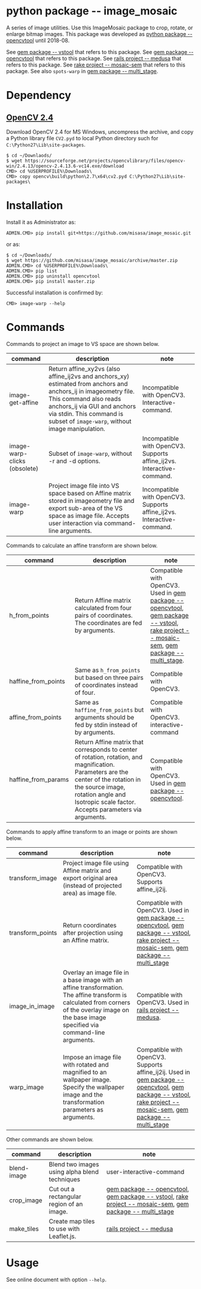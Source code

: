 # python package -- image_mosaic

A series of image utilities.  Use this ImageMosaic package to crop, rotate, or
enlarge bitmap images.  This package was developed as [python package
-- opencvtool](https://gitlab.misasa.okayama-u.ac.jp/pythonpackage/opencvtool)
until 2018-08.

See [gem package -- vstool](https://gitlab.misasa.okayama-u.ac.jp/gems/vstool) that refers to this package.
See [gem package -- opencvtool](https://gitlab.misasa.okayama-u.ac.jp/gems/opencvtool) that refers to this package.
See [rails project -- medusa](https://github.com/misasa/medusa) that refers to this package.
See [rake project -- mosaic-sem](https://gitlab.misasa.okayama-u.ac.jp/DREAM/mosaic-sem) that refers to this package.
See also `spots-warp` in [gem package -- multi_stage](https://gitlab.misasa.okayama-u.ac.jp/gems/multi_stage).

# Dependency

## [OpenCV 2.4](https://opencv.org/releases.html)

Download OpenCV 2.4 for MS Windows, uncompress the archive, and copy a Python library file `CV2.pyd` to local Python directory such for `C:\Python27\Lib\site-packages`.

    $ cd ~/Downlaods/
    $ wget https://sourceforge.net/projects/opencvlibrary/files/opencv-win/2.4.13/opencv-2.4.13.6-vc14.exe/download
    CMD> cd %USERPROFILE%\Downloads\
    CMD> copy opencv\build\python\2.7\x64\cv2.pyd C:\Python27\Lib\site-packages\

# Installation

Install it as Administrator as:

    ADMIN.CMD> pip install git+https://github.com/misasa/image_mosaic.git

or as:

    $ cd ~/Downloads/
    $ wget https://github.com/misasa/image_mosaic/archive/master.zip
    ADMIN.CMD> cd %USERPROFILE%\Downloads\
    ADMIN.CMD> pip list
    ADMIN.CMD> pip uninstall opencvtool
    ADMIN.CMD> pip install master.zip

Successful installation is confirmed by:

    CMD> image-warp --help

# Commands

Commands to project an image to VS space are shown below.

| command                      | description                                                                                                                                                                                                                                                | note                                                                   |
| ---------------------------- | ---------------------------------------------------------------------------------------------------------------------------------------------------------------------------------------------------------------------------------------------------------- | ----                                                                   |
| image-get-affine             | Return affine_xy2vs (also affine_ij2vs and anchors_xy) estimated from anchors and anchors_ij in imageometry file.  This command also reads anchors_ij via GUI and anchors via stdin.  This command is subset of `image-warp`, without image manipulation. | Incompatible with OpenCV3. Interactive-command.                       |
| image-warp-clicks (obsolete) | Subset of `image-warp`, without -r and -d options.                                                                                                                                                                                                          | Incompatible with OpenCV3. Supports affine_ij2vs. Interactive-command. |
| image-warp                   | Project image file into VS space based on Affine matrix stored in imageometry file and export sub-area of the VS space as image file.  Accepts user interaction via command-line arguments.                                                                 | Incompatible with OpenCV3. Supports affine_ij2vs. Interactive-command. |

Commands to calculate an affine transform are shown below.

| command             | description                                                                                               | note                                                                                                                                                                                                                                                                                                                                                                         |
| ------------------- | --------------------------------------------------------------------------------------                    | ----                                                                                                                                                                                                                                                                                                                                                                         |
| h_from_points       | Return Affine matrix calculated from four pairs of coordinates.  The coordinates are fed by arguments. | Compatible with OpenCV3. Used in [gem package -- opencvtool](https://gitlab.misasa.okayama-u.ac.jp/gems/opencvtool), [gem package -- vstool](https://gitlab.misasa.okayama-u.ac.jp/gems/vstool), [rake project -- mosaic-sem](https://gitlab.misasa.okayama-u.ac.jp/DREAM/mosaic-sem), [gem package -- multi_stage](https://gitlab.misasa.okayama-u.ac.jp/gems/multi_stage). |
| haffine_from_points | Same as `h_from_points` but based on three pairs of coordinates instead of four.            | Compatible with OpenCV3.                      |
| affine_from_points  | Same as `haffine_from_points` but arguments should be fed by stdin instead of by arguments. | Compatible with OpenCV3.  interactive-command |
| haffine_from_params | Return Affine matrix that corresponds to center of rotation, rotation, and magnification.  Parameters are the center of the rotation in the source image, rotation angle and Isotropic scale factor. Accepts parameters via arguments. | Compatible with OpenCV3. Used in [gem package -- opencvtool](https://gitlab.misasa.okayama-u.ac.jp/gems/opencvtool). |

Commands to apply affine transform to an image or points are shown below.

| command             | description                                                                                                                                                                                       | note                                                                                                                                                                                                                                                                                                                                                                                               |
| ------------------- | --------------------------------------------------------------------------------------                                                                                                            | ----                                                                                                                                                                                                                                                                                                                                                                                               |
| transform_image     | Project image file using Affine matrix and export original area (instead of projected area) as image file.                                                                                                                    | Compatible with OpenCV3. Supports affine_ij2ij.                                                                                                                                                                                                                                                                                                                                                    |
| transform_points    | Return coordinates after projection using an Affine matrix.                                                                                                                                       | Compatible with OpenCV3. Used in [gem package -- opencvtool](https://gitlab.misasa.okayama-u.ac.jp/gems/opencvtool), [gem package -- vstool](https://gitlab.misasa.okayama-u.ac.jp/gems/vstool), [rake project -- mosaic-sem](https://gitlab.misasa.okayama-u.ac.jp/DREAM/mosaic-sem), [gem package -- multi_stage](https://gitlab.misasa.okayama-u.ac.jp/gems/multi_stage)                        |
| image_in_image      | Overlay an image file in a base image with an affine transformation. The affine transform is calculated from corners of the overlay image on the base image specified via command-line arguments. | Compatible with OpenCV3. Used in [rails project -- medusa](https://github.com/misasa/medusa).                                                                                                                                                                                                                                                                                                      |
| warp_image          | Impose an image file with rotated and magnified to an wallpaper image. Specify the wallpaper image and the transformation parameters as arguments.                                                | Compatible with OpenCV3. Supports affine_ij2ij. Used in [gem package -- opencvtool](https://gitlab.misasa.okayama-u.ac.jp/gems/opencvtool), [gem package -- vstool](https://gitlab.misasa.okayama-u.ac.jp/gems/vstool), [rake project -- mosaic-sem](https://gitlab.misasa.okayama-u.ac.jp/DREAM/mosaic-sem), [gem package -- multi_stage](https://gitlab.misasa.okayama-u.ac.jp/gems/multi_stage) |

Other commands are shown below.

| command             | description                                                                            | note                                                                                                                                                                                                                                                                                                                                        |
| ------------------- | -------------------------------------------------------------------------------------- | ----                                                                                                                                                                                                                                                                                                                                        |
| blend-image         | Blend two images using alpha blend techniques                                          | user-interactive-command                                                                                                                                                                                                                                                                                                                    |
| crop_image          | Cut out a rectangular region of an image.                                              | [gem package -- opencvtool](https://gitlab.misasa.okayama-u.ac.jp/gems/opencvtool), [gem package -- vstool](https://gitlab.misasa.okayama-u.ac.jp/gems/vstool),  [rake project -- mosaic-sem](https://gitlab.misasa.okayama-u.ac.jp/DREAM/mosaic-sem), [gem package -- multi_stage](https://gitlab.misasa.okayama-u.ac.jp/gems/multi_stage) |
| make_tiles          | Create map tiles to use with Leaflet.js.                                               | [rails project -- medusa](https://github.com/misasa/medusa)                                                                                                                                                                                                                                                                                 |


# Usage

See online document with option `--help`.
